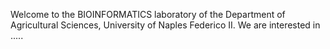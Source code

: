 Welcome to the BIOINFORMATICS laboratory of the Department of Agricultural Sciences, University of Naples Federico II. We are interested in .....

